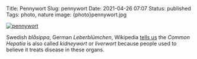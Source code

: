 Title: Pennywort
Slug: pennywort
Date: 2021-04-26 07:07
Status: published
Tags: photo, nature
image: {photo}pennywort.jpg

[![pennywort]({photo}pennywort.jpg "pennywort")]({static}/pic/pennywort.jpg)


Swedish _blåsippa_, German _Leberblümchen_, Wikipedia [tells us](https://en.wikipedia.org/wiki/Anemone_hepatica) the
_Common Hepatia_ is also called _kidneywort_ or _liverwort_ because people used to believe it treats disease in these
organs.
